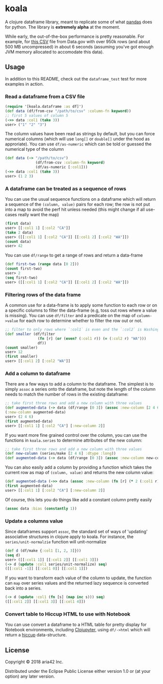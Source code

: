 # koala

A clojure dataframe library, meant to replicate some of what [pandas](https://pandas.pydata.org/) does for python. The library is **extremely alpha** at the moment.

While early, the out-of-the-box performance is pretty reasonable. For example, for [this CSV](https://data.consumerfinance.gov/api/views/s6ew-h6mp/rows.csv?accessType=DOWNLOAD) file from Data.gov with over 950k rows (and about 500 MB uncompressed) in about 6 seconds (assuming you've got enough JVM memory allocated to accomodate this data). 

## Usage

In addition to this README, check out the `dataframe_test` test for more examples in action.

### Read a dataframe from a CSV file

```clojure
(require '[koala.dataframe :as df]')
(def data (df/from-csv "/path/to/csv" :column-fn keyword))
;; first 5 values of column 5
(->> data :col1 (take 3))
user> ("1" "2" "3")
```

The column values have been read as strings by default, but you can force numerical columns (which will use `long[]` or `double[]` under the hood as approriate). You can use `df/as-numeric` which can be told or guessed the numerical type of the column

```clojure
(def data (-> "/path/to/csv")
              (df/from-csv :column-fn keyword)
              (df/as-numeric [:col1]))
(->> data :col1 (take 3))
user> (1 2 3)
```
### A dataframe can be treated as a sequence of rows

You can use the usual sequence functions on a dataframe which will return a sequence of the `(column, value)` pairs for each row; the row is not put into a map to avoid the perf hit unless needed (this might change if all use-cases really want the map)

```clojure
(first data)
user> [[:col1 1] [:col2 "CA"]]
(take 2 data)
user> ([[:col1 1] [:col2 "CA"]] [[:col1 2] [:col2 "WA"]])
(count data)
user> 42
```

You can use `df/range` to get a range of rows and return a data-frame

```clojure
(def first-two (range data [0 2]))
(count first-two)
user> 2
(seq first-two)
user> ([[:col1 1] [:col2 "CA"]] [[:col1 2] [:col2 "WA"]])
```

### Filtering rows of the data frame 

A common use for a data-frame is to apply some function to each row or on a specific columns to filter the data-frame (e.g, toss out rows where a value is missing). You can use `df/filter` and a predicate on the map of `column->value` for each row to determine whether to filter the row out or not. 

```clojure
;; filter to only rows where `:col1` is even and the `:col2` is Washington (`"WA"`)
(def smaller (df/filter 
               (fn [r] (or (even? (:col1 r)) (= (:col2 r) "WA")))
               df))
(count smaller)
user> 12
(first smaller)
user> [[:col1 2] [:col2 "WA"]]
```

### Add a column to dataframe 

There are a few ways to add a column to the dataframe. The simplest is to simply `assoc` a series onto the dataframe, but note the length of the column needs to match the number of rows in the existing dataframe: 

```clojure
;; take first three rows and add a new column with three values
(def augmented-data (-> data (df/range [0 3]) (assoc :new-column [2 4 6])))
(:new-column augmented-data)
user> (2 4 6)
(first augmented-data)
user> [[:col1 1] [:col2 "CA"] [:new-column 2]]
```

If you want more fine grained control over the column, you can use the functions in `koala.series` to determine attributes of the new column:
```clojure
;; take first three rows and add a new column with three values
(def new-column (series/make [2 4 6] :dtype :long))
(def augmented-data (-> data (df/range [0 3]) (assoc :new-column new-column)))
```

You can also easily add a column by providing a function which takes the current row as map of `(column, value)` and returns the new column value:
```clojure
(def augmented-data (->> data (assoc :new-column (fn [r] (* 2 (:col1 r))))))
(first augmented-data)
user> [[:col1 1] [:col2 "CA"] [:new-column 2]]
```

Of course, this lets you do things like add a constant column pretty easily
```clojure
(assoc data :bias (constantly 1))
```

### Update a columns value

Since dataframes support `assoc`, the standard set of ways of 'updating' associative structures in clojure apply to koala. For instance, the `series/unit-normalzie` function will unit-normalize

```clojure
(def d (df/make {:col1 [1, 2, 3]}))
(seq d)
user> ([[:col1 1]] [[:col1 2]] [[:col1 3]])
(-> d (update :col1 series/unit-normalize) seq)
([[:col1 -1]] [[:col1 0]] [[:col1 1]])
```

If you want to transform each value of the column to update, the function can `map` over series values and the returned lazy sequence is converted back into a series. 

```clojure
(-> d (update :col1 (fn [s] (map inc s))) seq)
([[:col1 2]] [[:col1 3]] [[:col1 4]])
```

### Convert table to Hiccup HTML to use with Notebook

You can use convert a dataframe to a HTML table for pretty display for Notebook environments, including [Clojupyter](https://github.com/clojupyter/clojupyter), using `df/->html` which will return a [hiccup](https://github.com/weavejester/hiccup) data-structure.

## License

Copyright © 2018 aria42 Inc.

Distributed under the Eclipse Public License either version 1.0 or (at
your option) any later version.
